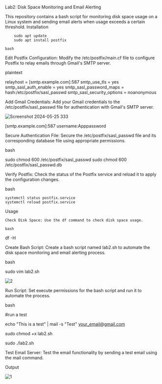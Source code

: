 Lab2: Disk Space Monitoring and Email Alerting

This repository contains a bash script for monitoring disk space usage on a Linux system and sending email alerts when usage exceeds a certain threshold.
Installation

        sudo apt update
        sudo apt install postfix

    bash

         

Edit Postfix Configuration: Modify the /etc/postfix/main.cf file to configure Postfix to relay emails through Gmail's SMTP server.

plaintext

relayhost = [smtp.example.com]:587
smtp_use_tls = yes
smtp_sasl_auth_enable = yes
smtp_sasl_password_maps = hash:/etc/postfix/sasl_passwd
smtp_sasl_security_options = noanonymous

Add Gmail Credentials: Add your Gmail credentials to the /etc/postfix/sasl_passwd file for authentication with Gmail's SMTP server.


![Screenshot 2024-05-25 333](https://github.com/Mostafayouni/lab2/assets/105316729/d2c3c818-a368-4aae-90a0-c521df4aabda)




[smtp.example.com]:587 username:Apppassword

Secure Authentication File: Secure the /etc/postfix/sasl_passwd file and its corresponding database file using appropriate permissions.

bash

sudo chmod 600 /etc/postfix/sasl_passwd
sudo chmod 600 /etc/postfix/sasl_passwd.db

Verify Postfix: Check the status of the Postfix service and reload it to apply the configuration changes.

bash

    systemctl status postfix.service
    systemctl reload postfix.service

Usage

    Check Disk Space: Use the df command to check disk space usage.

    bash

df -H

Create Bash Script: Create a bash script named lab2.sh to automate the disk space monitoring and email alerting process.

bash

sudo vim lab2.sh


![2](https://github.com/Mostafayouni/lab2/assets/105316729/bdede07e-6dce-463f-ad12-a48a2cfed424)



Run Script: Set execute permissions for the bash script and run it to automate the process.

bash

#run a test 

echo "This is a test" | mail -s "Test" your_email@gmail.com

sudo chmod +x lab2.sh


sudo ./lab2.sh

Test Email Server: Test the email functionality by sending a test email using the mail command.



    

Output


![1](https://github.com/Mostafayouni/lab2/assets/105316729/3b8efe78-e737-4ec5-a86f-14ce01198888)







